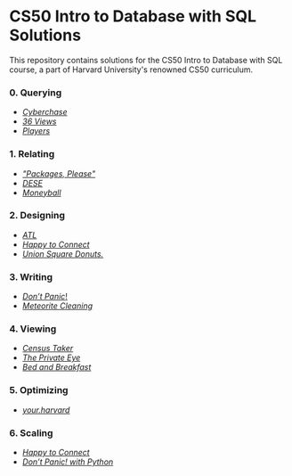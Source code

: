 # CS50 Intro to Database with SQL Solutions

This repository contains solutions for the CS50 Intro to Database with SQL
course, a part of Harvard University's renowned CS50 curriculum.

### 0. Querying

- [_Cyberchase_](0-Querying%2Fcyberchase)
- [_36 Views_](0-Querying%2F36-Views)
- [_Players_](0-Querying%2Fplayers)

### 1. Relating

- [_"Packages, Please"_](1-Relating%2Fpackages)
- [_DESE_](1-Relating%2FDESE)
- [_Moneyball_](1-Relating%2Fmoneyball)

### 2. Designing

- [_ATL_](2-Designing%2Fatl)
- [_Happy to Connect_](2-Designing%2Fconnect)
- [_Union Square Donuts._](2-Designing%2Fdonuts)

### 3. Writing

- [_Don’t Panic_!](3-Writing%2Fdont-panic)
- [_Meteorite Cleaning_](3-Writing%2Fmeteorites)

### 4. Viewing

- [_Census Taker_](4-Viewing%2Fcensus)
- [_The Private Eye_](4-Viewing%2Fprivate)
- [_Bed and Breakfast_](4-Viewing%2Fbnb)

### 5. Optimizing

- [_your.harvard_](5-Optimizing%2Fharvard)

### 6. Scaling

- [_Happy to Connect_](6-Scaling%2Fsentimental-connect)
- [_Don’t Panic! with Python_](6-Scaling%2Fdont-panic-python)
